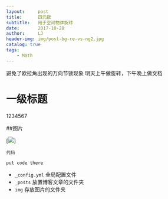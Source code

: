 ```yaml
---
layout:     post
title:      四元数
subtitle:   用于空间物体旋转
date:       2017-10-28
author:     LJ
header-img: img/post-bg-re-vs-ng2.jpg
catalog: true
tags:
    - Math
---
```

避免了欧拉角出现的万向节锁现象
明天上午做旋转，下午晚上做文档
# 一级标题
1234567

##图片

[![](http://upload-images.jianshu.io/upload_images/2178672-d58bb45f9faedb70.jpg)]


 `代码`

```
put code there
```

- `_config.yml` 全局配置文件
- `_posts`	放置博客文章的文件夹
- `img`	存放图片的文件夹
